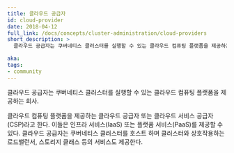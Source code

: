 ```yaml
---
title: 클라우드 공급자
id: cloud-provider
date: 2018-04-12
full_link: /docs/concepts/cluster-administration/cloud-providers
short_description: >
  클라우드 공급자는 쿠버네티스 클러스터를 실행할 수 있는 클라우드 컴퓨팅 플랫폼을 제공하는 회사.

aka:
tags:
- community
---
```

 클라우드 공급자는 쿠버네티스 클러스터를 실행할 수 있는 클라우드 컴퓨팅 플랫폼을 제공하는 회사.

<!--more-->

클라우드 컴퓨팅 플랫폼을 제공하는 클라우드 공급자 또는 클라우드 서비스 공급자(CSP)라고 한다. 이들은 인프라 서비스(IaaS) 또는 플랫폼 서비스(PaaS)를 제공할 수 있다. 클라우드 공급자는 쿠버네티스 클러스터를 호스트 하며 클러스터와 상호작용하는 로드밸런서, 스토리지 클래스 등의 서비스도 제공한다.
